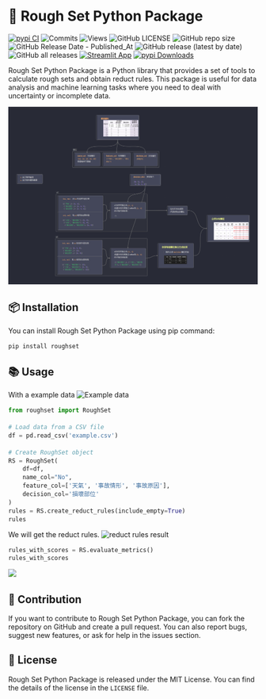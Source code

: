 # 🐍 Rough Set Python Package

[![pypi CI](https://github.com/Keycatowo/rough-set/actions/workflows/pypi-publish.yml/badge.svg)](https://github.com/Keycatowo/rough-set/actions/workflows/pypi-publish.yml) ![Commits](https://img.shields.io/github/commit-activity/m/Keycatowo/rough-set) ![Views](https://hits.seeyoufarm.com/api/count/incr/badge.svg?url=https%3A%2F%2Fgithub.com%2FKeycatowo%2Frough-set&count_bg=%2379C83D&title_bg=%23555555&icon=&icon_color=%23E7E7E7&title=Views&edge_flat=false) ![GitHub LICENSE](https://img.shields.io/github/license/Keycatowo/rough-set?style=plastic) ![GitHub repo size](https://img.shields.io/github/repo-size/Keycatowo/rough-set?style=plastic) ![GitHub Release Date - Published_At](https://img.shields.io/github/release-date/Keycatowo/rough-set) ![GitHub release (latest by date)](https://img.shields.io/github/v/release/Keycatowo/rough-set) ![GitHub all releases](https://img.shields.io/github/downloads/Keycatowo/rough-set/total) [![Streamlit App](https://static.streamlit.io/badges/streamlit_badge_black_white.svg)](https://roughset.streamlit.app/) [![pypi Downloads](https://img.shields.io/pypi/dm/roughset?style=plastic)](https://pypi.org/project/roughset/)
 
Rough Set Python Package is a Python library that provides a set of tools to calculate rough sets and obtain reduct rules. This package is useful for data analysis and machine learning tasks where you need to deal with uncertainty or incomplete data.

![](fig/%E7%B4%84%E7%95%A5%E9%9B%86%E5%90%88(rough%20set)%20%E9%96%8B%E7%99%BC.png)
## 📦 Installation
You can install Rough Set Python Package using pip command:

```bash
pip install roughset
```

## 📚 Usage
With a example data
![Example data](https://i.imgur.com/AHzxjiu.png)

```python
from roughset import RoughSet

# Load data from a CSV file
df = pd.read_csv('example.csv')

# Create RoughSet object
RS = RoughSet(
    df=df,
    name_col="No",
    feature_col=['天氣', '事故情形', '事故原因'],
    decision_col='損壞部位'
)
rules = RS.create_reduct_rules(include_empty=True)
rules
```
We will get the reduct rules.
![reduct rules result](https://i.imgur.com/wyG1wUr.png)


```python
rules_with_scores = RS.evaluate_metrics()
rules_with_scores
```
![](https://i.imgur.com/UjmomZj.png)


## 🤝 Contribution
If you want to contribute to Rough Set Python Package, you can fork the repository on GitHub and create a pull request. You can also report bugs, suggest new features, or ask for help in the issues section.

## 📜 License

Rough Set Python Package is released under the MIT License. You can find the details of the license in the `LICENSE` file.
